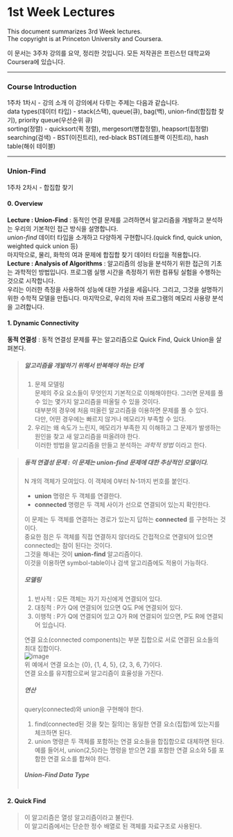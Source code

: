 # 1st Week Lectures  
  
This document summarizes 3rd Week lectures.  
The copyright is at Princeton University and Coursera.  
  
이 문서는 3주차 강의를 요약, 정리한 것입니다. 모든 저작권은 프린스턴 대학교와 Coursera에 있습니다.  
***  
### Course Introduction  
1주차 1차시 - 강의 소개 
이 강의에서 다루는 주제는 다음과 같습니다.  
data types(데이터 타입) - stack(스택), queue(큐), bag(백), union-find(합집합 찾기), priority queue(우선순위 큐)  
sorting(정렬) - quicksort(퀵 정렬), mergesort(병합정렬), heapsort(힙정렬)  
searching(검색) - BST(이진트리), red-black BST(레드블랙 이진트리), hash table(해쉬 테이블)  
***  
### Union-Find  
1주차 2차시 - 합집합 찾기  
#### 0. Overview  
__Lecture : Union-Find__ : 동적인 연결 문제를 고려하면서 알고리즘을 개발하고 분석하는 우리의 기본적인 접근 방식을 설명합니다.  
_union-find_ 데이터 타입을 소개하고 다양하게 구현합니다.(quick find, quick union, weighted quick union 등)  
마지막으로, 물리, 화학의 여과 문제에 합집합 찾기 데이터 타입을 적용합니다.  
__Lecture : Analysis of Algorithms__ : 알고리즘의 성능을 분석하기 위한 접근의 기초는 과학적인 방법입니다. 프로그램 실행 시간을 측정하기 위한 컴퓨팅 실험을 수행하는 것으로 시작합니다.  
우리는 이러한 측정을 사용하여 성능에 대한 가설을 세웁니다. 그리고, 그것을 설명하기 위한 수학적 모델을 만듭니다. 마지막으로, 우리의 자바 프로그램의 메모리 사용량 분석을 고려합니다.  
#### 1. Dynamic Connectivity  
__동적 연결성__ : 동적 연결성 문제를 푸는 알고리즘으로 Quick Find, Quick Union을 살펴본다.  
> ##### 알고리즘을 개발하기 위해서 반복해야 하는 단계  
> 1. 문제 모델링  
> 문제의 주요 요소들이 무엇인지 기본적으로 이해해야한다. 그러면 문제를 풀 수 있는 몇가지 알고리즘을 떠올릴 수 있을 것이다.  
> 대부분의 경우에 처음 떠올린 알고리즘을 이용하면 문제를 풀 수 있다.  
> 다만, 어떤 경우에는 빠르지 않거나 메모리가 부족할 수 있다.  
> 2. 우리는 왜 속도가 느린지, 메모리가 부족한 지 이해하고 그 문제가 발생하는 원인을 찾고 새 알고리즘을 떠올려야 한다.  
> 이러한 방법을 알고리즘을 만들고 분석하는 _과학적 방법_ 이라고 한다.  

> ##### 동적 연결성 문제 : 이 문제는 union-find 문제에 대한 추상적인 모델이다.  
> N 개의 객체가 모여있다. 이 객체에 0부터 N-1까지 번호를 붙인다.  
> + __union__ 명령은 두 객체를 연결한다.  
> + __connected__ 명령은 두 객체 사이가 선으로 연결되어 있는지 확인한다.  
> 
> 이 문제는 두 객체를 연결하는 경로가 있는지 답하는 __connected__ 를 구현하는 것이다.  
> 중요한 점은 두 객체를 직접 연결하지 않더라도 간접적으로 연결되어 있으면 connected는 참이 된다는 것이다.  
> 그것을 해내는 것이 __union-find__ 알고리즘이다.  
> 이것을 이용하면 symbol-table이나 검색 알고리즘에도 적용이 가능하다.  
> 
> ##### 모델링
> 1. 반사적 : 모든 객체는 자기 자신에게 연결되어 있다.  
> 2. 대칭적 : P가 Q에 연결되어 있으면 Q도 P에 연결되어 있다.  
> 3. 이행적 : P가 Q에 연결되어 있고 Q가 R에 연결되어 있으면, P도 R에 연결되어 있습니다.  
> 
> 연결 요소(connected components)는 부분 집합으로 서로 연결된 요소들의 최대 집합이다.  
> ![image](https://user-images.githubusercontent.com/23286838/226327764-7b14a0bb-c2fa-43fd-a702-663b8b60df19.png)  
> 위 예에서 연결 요소는 {0}, {1, 4, 5}, {2, 3, 6, 7}이다.  
> 연결 요소를 유지함으로써 알고리즘이 효율성을 가진다.  
> 
> ##### 연산  
> query(connected)와 union을 구현해야 한다.  
> 1. find(connected된 것을 찾는 질의)는 동일한 연결 요소(집합)에 있는지를 체크하면 된다.  
> 2. union 명령은 두 객체를 포함하는 연결 요소들을 합집합으로 대체하면 된다.  
> 예를 들어서, union(2,5)라는 명령을 받으면 2를 포함한 연결 요소와 5를 포함한 연결 요소를 합쳐야 한다.  
>   
> ##### Union-Find Data Type  
> ```Java
> ```
  
#### 2. Quick Find  
> 이 알고리즘은 열성 알고리즘이라고 불린다.  
> 이 알고리즘에서는 단순한 정수 배열로 된 객체를 자료구조로 사용된다.  
> 
